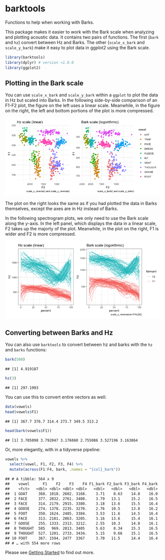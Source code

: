 
# barktools

Functions to help when working with Barks.

This package makes it easier to work with the Bark scale when analyzing
and plotting acoustic data. It contains two pairs of functions. The
first (`bark` and `hz`) convert between Hz and Barks. The other
(`scale_x_bark` and `scale_y_bark`) make it easy to plot data in ggplot2
using the Bark scale.

``` r
library(barktools)
library(dplyr) # version <1.0.0
library(ggplot2)
```

## Plotting in the Bark scale

You can use `scale_x_bark` and `scale_y_bark` within a `ggplot` to plot
the data in Hz but scaled into Barks. In the following side-by-side
comparison of an F1-F2 plot, the figure on the left uses a linear scale.
Meanwhile, in the figure on the right, the left and bottom portions of
the plot is more compressed.

![](man/figures/README-f1_f2_example-1.png)<!-- -->

The plot on the right looks the same as if you had plotted the data in
Barks themselves, except the axes are in Hz instead of Barks.

In the following spectrogram plots, we only need to use the Bark scale
along the *y*-axis. In the left panel, which displays the data in a
linear scale, F2 takes up the majorty of the plot. Meanwhile, in the
plot on the right, F1 is wider and F2 is more compressed.

![](man/figures/README-spectrogram_example-1.png)<!-- -->

## Converting between Barks and Hz

You can also use `barktools` to convert between hz and barks with the
`hz` and `barks` functions:

``` r
bark(500)
```

    ## [1] 4.919187

``` r
hz(3)
```

    ## [1] 297.1993

You can use this to convert entire vectors as well:

``` r
data(vowels)
head(vowels$F1)
```

    ## [1] 367.7 376.7 314.4 273.7 349.5 313.2

``` r
head(bark(vowels$F1))
```

    ## [1] 3.705098 3.792047 3.176060 2.755086 3.527196 3.163864

Or, more elegantly, with in a tidyverse pipeline:

``` r
vowels %>%
  select(vowel, F1, F2, F3, F4) %>%
  mutate(across(F1:F4, bark, .names = "{col}_bark"))
```

    ## # A tibble: 564 x 9
    ##    vowel      F1    F2    F3    F4 F1_bark F2_bark F3_bark F4_bark
    ##    <fct>   <dbl> <dbl> <dbl> <dbl>   <dbl>   <dbl>   <dbl>   <dbl>
    ##  1 GOAT     368. 1018. 2602. 3168.    3.71    8.63    14.8    16.0
    ##  2 FACE     377. 2032. 2761. 3408.    3.79   13.1     15.2    16.5
    ##  3 FACE     314. 2179. 2915. 3380.    3.18   13.6     15.5    16.4
    ##  4 GOOSE    274. 1378. 2235. 3270.    2.76   10.5     13.8    16.2
    ##  5 FOOT     350. 1624. 2485. 3384.    3.53   11.6     14.5    16.4
    ##  6 FACE     313. 2181. 2863. 3205.    3.16   13.6     15.4    16.1
    ##  7 GOOSE    255. 1333. 2313. 3212.    2.55   10.3     14.0    16.1
    ##  8 THOUGHT  585   969. 2813. 3405     5.63    8.34    15.3    16.5
    ##  9 THOUGHT  527. 1201. 2733. 3434.    5.15    9.66    15.1    16.5
    ## 10 FOOT     367. 1594. 2477  3367     3.70   11.5     14.4    16.4
    ## # … with 554 more rows

Please see [Getting Started](barktools.html) to find out more.
